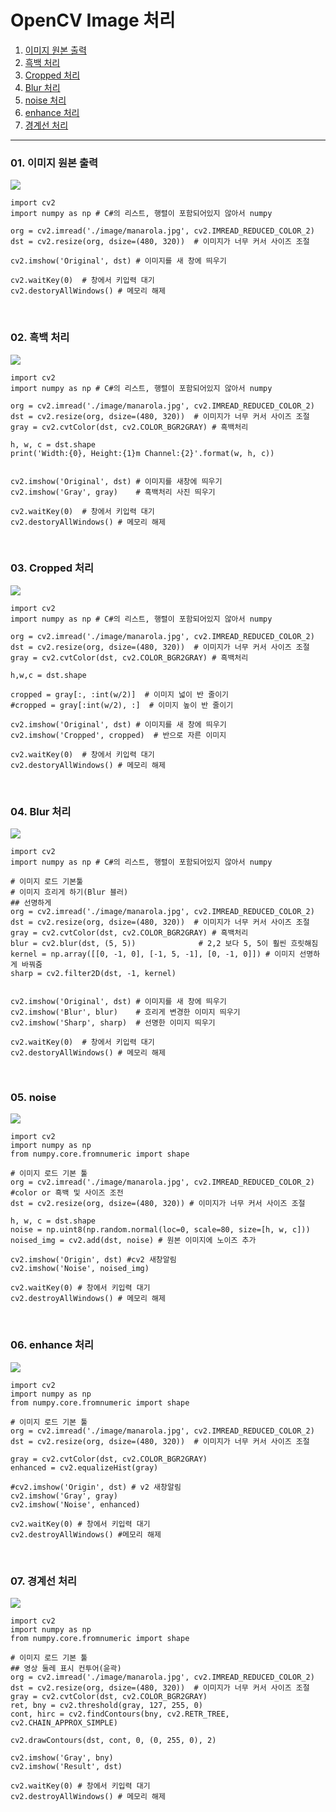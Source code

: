 # OpenCV Image 처리
1. [이미지 원본 출력](#01.-이미지-원본-출력)
2. [흑백 처리](#02.-흑백-처리)
3. [Cropped 처리](#03.-Cropped-처리)
4. [Blur 처리](04.-Blur-처리)
5. [noise 처리](#05.-nosie-처리)
6. [enhance 처리](#06.-enhance-처리)
7. [경계선 처리](#07.-경계선-처리)
-------------

### 01. 이미지 원본 출력
<img src = "https://github.com/SeoDongWoo1216/StudyRaspberry21/blob/main/result_image/opencv_image/opencv_img01(Original).PNG" >

```Pyhton
import cv2
import numpy as np # C#의 리스트, 행렬이 포함되어있지 않아서 numpy

org = cv2.imread('./image/manarola.jpg', cv2.IMREAD_REDUCED_COLOR_2) 
dst = cv2.resize(org, dsize=(480, 320))  # 이미지가 너무 커서 사이즈 조절

cv2.imshow('Original', dst) # 이미지를 새 창에 띄우기

cv2.waitKey(0)  # 창에서 키입력 대기
cv2.destoryAllWindows() # 메모리 해제
```

<br>

### 02. 흑백 처리
<img src = "https://github.com/SeoDongWoo1216/StudyRaspberry21/blob/main/result_image/opencv_image/opencv_img02(%ED%9D%91%EB%B0%B1).PNG" >

```pyhton
import cv2
import numpy as np # C#의 리스트, 행렬이 포함되어있지 않아서 numpy

org = cv2.imread('./image/manarola.jpg', cv2.IMREAD_REDUCED_COLOR_2) 
dst = cv2.resize(org, dsize=(480, 320))  # 이미지가 너무 커서 사이즈 조절
gray = cv2.cvtColor(dst, cv2.COLOR_BGR2GRAY) # 흑백처리

h, w, c = dst.shape
print('Width:{0}, Height:{1}m Channel:{2}'.format(w, h, c))


cv2.imshow('Original', dst) # 이미지를 새창에 띄우기
cv2.imshow('Gray', gray)    # 흑백처리 사진 띄우기

cv2.waitKey(0)  # 창에서 키입력 대기
cv2.destoryAllWindows() # 메모리 해제
```

<br>

### 03. Cropped 처리
<img src = "https://github.com/SeoDongWoo1216/StudyRaspberry21/blob/main/result_image/opencv_image/opencv_img03(Cropped).PNG" >

```pyhton
import cv2
import numpy as np # C#의 리스트, 행렬이 포함되어있지 않아서 numpy

org = cv2.imread('./image/manarola.jpg', cv2.IMREAD_REDUCED_COLOR_2) 
dst = cv2.resize(org, dsize=(480, 320))  # 이미지가 너무 커서 사이즈 조절
gray = cv2.cvtColor(dst, cv2.COLOR_BGR2GRAY) # 흑백처리

h,w,c = dst.shape

cropped = gray[:, :int(w/2)]  # 이미지 넓이 반 줄이기
#cropped = gray[:int(w/2), :]  # 이미지 높이 반 줄이기

cv2.imshow('Original', dst) # 이미지를 새 창에 띄우기
cv2.imshow('Cropped', cropped)  # 반으로 자른 이미지

cv2.waitKey(0)  # 창에서 키입력 대기
cv2.destoryAllWindows() # 메모리 해제
```

<br>

### 04. Blur 처리
<img src = "https://github.com/SeoDongWoo1216/StudyRaspberry21/blob/main/result_image/opencv_image/opencv_img04(Blur).PNG" >

```pyhton
import cv2
import numpy as np # C#의 리스트, 행렬이 포함되어있지 않아서 numpy

# 이미지 로드 기본툴
# 이미지 흐리게 하기(Blur 블러)
## 선명하게
org = cv2.imread('./image/manarola.jpg', cv2.IMREAD_REDUCED_COLOR_2) 
dst = cv2.resize(org, dsize=(480, 320))  # 이미지가 너무 커서 사이즈 조절
gray = cv2.cvtColor(dst, cv2.COLOR_BGR2GRAY) # 흑백처리
blur = cv2.blur(dst, (5, 5))              # 2,2 보다 5, 5이 훨씬 흐릿해짐
kernel = np.array([[0, -1, 0], [-1, 5, -1], [0, -1, 0]]) # 이미지 선명하게 바꿔줌
sharp = cv2.filter2D(dst, -1, kernel)


cv2.imshow('Original', dst) # 이미지를 새 창에 띄우기
cv2.imshow('Blur', blur)    # 흐리게 변경한 이미지 띄우기
cv2.imshow('Sharp', sharp)  # 선명한 이미지 띄우기

cv2.waitKey(0)  # 창에서 키입력 대기
cv2.destoryAllWindows() # 메모리 해제
```

<br>

### 05. noise 
<img src = "https://github.com/SeoDongWoo1216/StudyRaspberry21/blob/main/result_image/opencv_image/opencv_img05(noise).PNG" >

```pyhton
import cv2
import numpy as np
from numpy.core.fromnumeric import shape

# 이미지 로드 기본 툴
org = cv2.imread('./image/manarola.jpg', cv2.IMREAD_REDUCED_COLOR_2) #color or 흑백 및 사이즈 조전 
dst = cv2.resize(org, dsize=(480, 320)) # 이미지가 너무 커서 사이즈 조절

h, w, c = dst.shape
noise = np.uint8(np.random.normal(loc=0, scale=80, size=[h, w, c]))
noised_img = cv2.add(dst, noise) # 원본 이미지에 노이즈 추가

cv2.imshow('Origin', dst) #cv2 새창알림
cv2.imshow('Noise', noised_img)

cv2.waitKey(0) # 창에서 키입력 대기
cv2.destroyAllWindows() # 메모리 해제
```

<br>

### 06. enhance 처리
<img src = "https://github.com/SeoDongWoo1216/StudyRaspberry21/blob/main/result_image/opencv_image/opencv_img06(enhance).PNG" >

```pyhton
import cv2
import numpy as np
from numpy.core.fromnumeric import shape

# 이미지 로드 기본 툴
org = cv2.imread('./image/manarola.jpg', cv2.IMREAD_REDUCED_COLOR_2) 
dst = cv2.resize(org, dsize=(480, 320))  # 이미지가 너무 커서 사이즈 조절

gray = cv2.cvtColor(dst, cv2.COLOR_BGR2GRAY)
enhanced = cv2.equalizeHist(gray)

#cv2.imshow('Origin', dst) # v2 새창알림
cv2.imshow('Gray', gray)
cv2.imshow('Noise', enhanced) 

cv2.waitKey(0) # 창에서 키입력 대기
cv2.destroyAllWindows() #메모리 해제
```

<br>

### 07. 경계선 처리
<img src = "https://github.com/SeoDongWoo1216/StudyRaspberry21/blob/main/result_image/opencv_image/opencv_img07.PNG" >

```pyhton
import cv2
import numpy as np
from numpy.core.fromnumeric import shape

# 이미지 로드 기본 툴
## 영상 둘레 표시 컨투어(윤곽)
org = cv2.imread('./image/manarola.jpg', cv2.IMREAD_REDUCED_COLOR_2) 
dst = cv2.resize(org, dsize=(480, 320))  # 이미지가 너무 커서 사이즈 조절
gray = cv2.cvtColor(dst, cv2.COLOR_BGR2GRAY)
ret, bny = cv2.threshold(gray, 127, 255, 0)
cont, hirc = cv2.findContours(bny, cv2.RETR_TREE, cv2.CHAIN_APPROX_SIMPLE)

cv2.drawContours(dst, cont, 0, (0, 255, 0), 2)

cv2.imshow('Gray', bny)
cv2.imshow('Result', dst)

cv2.waitKey(0) # 창에서 키입력 대기
cv2.destroyAllWindows() # 메모리 해제
```
